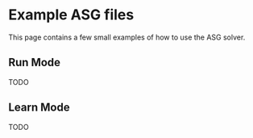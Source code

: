 # Example ASG files

This page contains a few small examples of how to use the ASG solver.

## Run Mode

TODO

## Learn Mode

TODO
